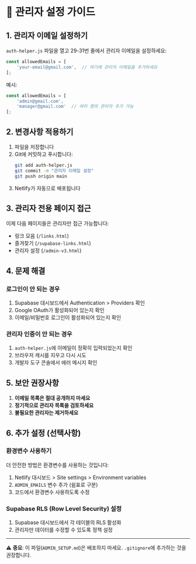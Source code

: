 # 🔐 관리자 설정 가이드

## 1. 관리자 이메일 설정하기

`auth-helper.js` 파일을 열고 29-31번 줄에서 관리자 이메일을 설정하세요:

```javascript
const allowedEmails = [
    'your-email@gmail.com',  // 여기에 관리자 이메일을 추가하세요
];
```

예시:
```javascript
const allowedEmails = [
    'admin@gmail.com',
    'manager@gmail.com'  // 여러 명의 관리자 추가 가능
];
```

## 2. 변경사항 적용하기

1. 파일을 저장합니다
2. Git에 커밋하고 푸시합니다:
   ```bash
   git add auth-helper.js
   git commit -m "관리자 이메일 설정"
   git push origin main
   ```
3. Netlify가 자동으로 배포됩니다

## 3. 관리자 전용 페이지 접근

이제 다음 페이지들은 관리자만 접근 가능합니다:
- 링크 모음 (`/links.html`)
- 즐겨찾기 (`/supabase-links.html`)
- 관리자 설정 (`/admin-v3.html`)

## 4. 문제 해결

### 로그인이 안 되는 경우
1. Supabase 대시보드에서 Authentication > Providers 확인
2. Google OAuth가 활성화되어 있는지 확인
3. 이메일/비밀번호 로그인이 활성화되어 있는지 확인

### 관리자 인증이 안 되는 경우
1. `auth-helper.js`에 이메일이 정확히 입력되었는지 확인
2. 브라우저 캐시를 지우고 다시 시도
3. 개발자 도구 콘솔에서 에러 메시지 확인

## 5. 보안 권장사항

1. **이메일 목록은 절대 공개하지 마세요**
2. **정기적으로 관리자 목록을 검토하세요**
3. **불필요한 관리자는 제거하세요**

## 6. 추가 설정 (선택사항)

### 환경변수 사용하기
더 안전한 방법은 환경변수를 사용하는 것입니다:

1. Netlify 대시보드 > Site settings > Environment variables
2. `ADMIN_EMAILS` 변수 추가 (쉼표로 구분)
3. 코드에서 환경변수 사용하도록 수정

### Supabase RLS (Row Level Security) 설정
1. Supabase 대시보드에서 각 테이블의 RLS 활성화
2. 관리자만 데이터를 수정할 수 있도록 정책 설정

---

⚠️ **중요**: 이 파일(`ADMIN_SETUP.md`)은 배포하지 마세요. `.gitignore`에 추가하는 것을 권장합니다.